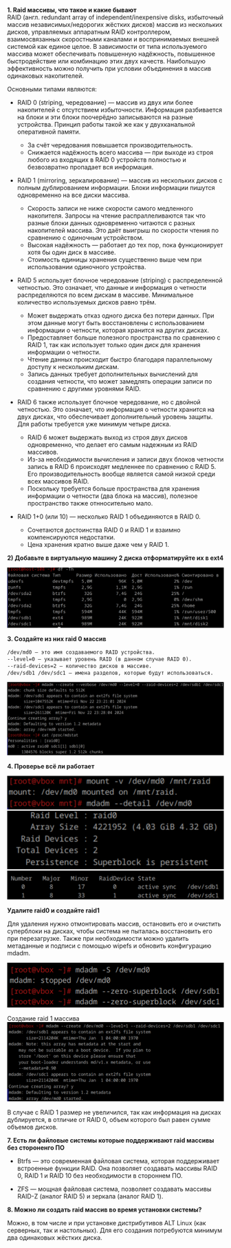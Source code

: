 **1. Raid массивы, что такое и какие бывают**  
RAID (англ. redundant array of independent/inexpensive disks, избыточный массив независимых/недорогих жёстких дисков) массив из нескольких дисков, управляемых аппаратным  RAID контроллером,
взаимосвязанных скоростными каналами и воспринимаемых внешней системой как единое целое.
В зависимости от типа используемого массива может обеспечивать повышенную надёжность, повышенное быстродействие или комбинацию этих двух качеств.
Наибольшую эффективность можно получить при условии объединения в массив одинаковых накопителей.  

Основными типами являются:  
- RAID 0 (striping, чередование) — массив из двух или более накопителей с отсутствием избыточности. Информация разбивается на блоки и эти блоки поочерёдно записываются на разные устройства. Принцип работы такой же как у двухканальной оперативной памяти.
    - За счёт чередования повышается производительность. 
    - Снижается надёжность всего массива — при выходе из строя любого из входящих в RAID 0 устройств полностью и
    безвозвратно пропадает вся информация.  

- RAID 1 (mirroring, зеркалирование) — массив из нескольких дисков с полным дублированием информации. Блоки информации пишутся одновременно на все диски массива.
    - Скорость записи не ниже скорости самого медленного накопителя. Запросы на чтение распраллеливаются так что разные блоки данных одновременно читаются с разных накопителей массива. Это даёт выигрыш по скорости чтения по сравнению с одиночным устройством.
    - Высокая надёжность — работает до тех пор, пока функционирует хотя бы один диск в массиве.  
    - Стоимость единицы хранения существенно выше чем при использовании одиночного устройства.

- RAID 5 использует блочное чередование (striping) с распределенной четностью. Это означает, что данные и информация о четности распределяются по всем дискам в массиве. Минимальное количество используемых дисков равно трём.
    - Может выдержать отказ одного диска без потери данных. При этом данные могут быть восстановлены с использованием информации о четности, которая хранится на других дисках.
    - Предоставляет больше полезного пространства по сравнению с RAID 1, так как использует только один диск для хранения информации о четности.
    - Чтение данных происходит быстро благодаря параллельному доступу к нескольким дискам.
    - Запись данных требует дополнительных вычислений для создания четности, что может замедлять операции записи по сравнению с другими уровнями RAID.

- RAID 6 также использует блочное чередование, но с двойной четностью. Это означает, что информация о четности хранится на двух дисках, что обеспечивает дополнительный уровень защиты. Для работы требуется уже минимум четыре диска.
    - RAID 6 может выдержать выход из строя двух дисков одновременно, что делает его самым надежным из RAID массивов.
    - Из-за необходимости вычисления и записи двух блоков четности запись в RAID 6 происходят медленнее по сравнению с RAID 5. Его производительность вообще является самой низкой среди всех массивов RAID.
    - Поскольку требуется больше пространства для хранения информации о четности (два блока на массив), полезное пространство также отнносительно мало.

- RAID 1+0 (или 10) — несколько RAID 1 объединяются в RAID 0.
    - Сочетаются достоинства RAID 0 и RAID 1 и взаимно компенсируются недостатки.
    - Цена хранения кратно выше даже чем у RAID 1. 

**2) Добавьте в виртуальную машину 2 диска отформатируйте их в ext4**

![alt text](image-21.png)

**3. Создайте из них raid 0 массив**

```
/dev/md0 — это имя создаваемого RAID устройства.
--level=0 — указывает уровень RAID (в данном случае RAID 0).
--raid-devices=2 — количество дисков в массиве.
/dev/sdb1 /dev/sdc1 — имена разделов, которые будут использоваться.
```
![alt text](<image-22.png>)

**4. Проверье всё ли работает**

![alt text](<image-23.png>)
![alt text](<image-24.png>)
![alt text](<image-25.png>)

**Удалите raid0 и создайте raid1**

Для удаления нужно отмонтировать массив, остановить его и очистить суперблоки на дисках, чтобы система не пыталась восстановить его при перезагрузке. Также при необходимости можно удалить метаданные и подписи с помощью wipefs и обновить конфигурацию mdadm.

![alt text](image-1.png)

Создание raid 1 массива
![alt text](image-2.png)

В случае с RAID 1 размер не увеличился, так как информация на дисках дублируется, в отличие от RAID 0, объем которого был равен сумме объемов дисков.

**7. Есть ли файловые системы которые поддерживают raid массивы без стороненго ПО**

 - Btrfs — это современная файловая система, которая поддерживает встроенные функции RAID. Она позволяет создавать массивы RAID 0, RAID 1 и RAID 10 без необходимости в стороннем ПО.

- ZFS — мощная файловая система, позволяет создавать массивы RAID-Z (аналог RAID 5) и зеркала (аналог RAID 1).

**8. Можно ли создать raid массив во время установки системы?**

Можно, в том числе и при установке дистрибутивов ALT Linux (как серверных, так и настольных). Для его создания потребуются минимум два одинаковых жёстких диска.
